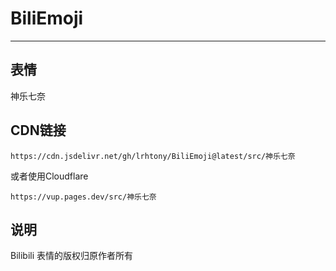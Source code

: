 # BiliEmoji
---
## 表情
神乐七奈
## CDN链接
```
https://cdn.jsdelivr.net/gh/lrhtony/BiliEmoji@latest/src/神乐七奈
```
或者使用Cloudflare
```
https://vup.pages.dev/src/神乐七奈
```
## 说明
Bilibili 表情的版权归原作者所有
